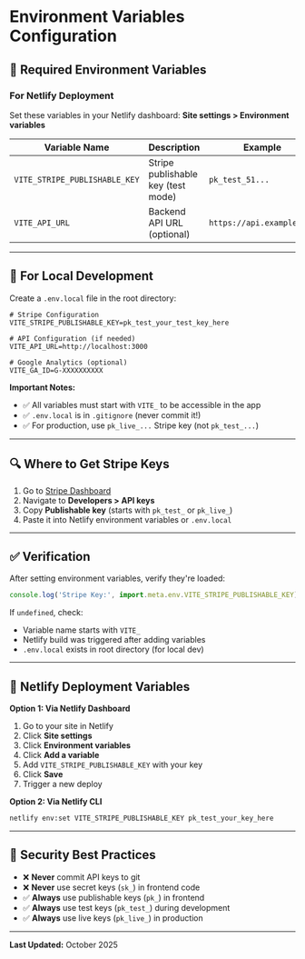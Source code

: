 # Environment Variables Configuration

## 🔐 Required Environment Variables

### For Netlify Deployment

Set these variables in your Netlify dashboard:
**Site settings > Environment variables**

| Variable Name | Description | Example |
|---------------|-------------|---------|
| `VITE_STRIPE_PUBLISHABLE_KEY` | Stripe publishable key (test mode) | `pk_test_51...` |
| `VITE_API_URL` | Backend API URL (optional) | `https://api.example.com` |

---

## 🧪 For Local Development

Create a `.env.local` file in the root directory:

```env
# Stripe Configuration
VITE_STRIPE_PUBLISHABLE_KEY=pk_test_your_test_key_here

# API Configuration (if needed)
VITE_API_URL=http://localhost:3000

# Google Analytics (optional)
VITE_GA_ID=G-XXXXXXXXXX
```

**Important Notes:**
- ✅ All variables must start with `VITE_` to be accessible in the app
- ✅ `.env.local` is in `.gitignore` (never commit it!)
- ✅ For production, use `pk_live_...` Stripe key (not `pk_test_...`)

---

## 🔍 Where to Get Stripe Keys

1. Go to [Stripe Dashboard](https://dashboard.stripe.com)
2. Navigate to **Developers > API keys**
3. Copy **Publishable key** (starts with `pk_test_` or `pk_live_`)
4. Paste it into Netlify environment variables or `.env.local`

---

## ✅ Verification

After setting environment variables, verify they're loaded:

```javascript
console.log('Stripe Key:', import.meta.env.VITE_STRIPE_PUBLISHABLE_KEY);
```

If `undefined`, check:
- Variable name starts with `VITE_`
- Netlify build was triggered after adding variables
- `.env.local` exists in root directory (for local dev)

---

## 🚀 Netlify Deployment Variables

**Option 1: Via Netlify Dashboard**
1. Go to your site in Netlify
2. Click **Site settings**
3. Click **Environment variables**
4. Click **Add a variable**
5. Add `VITE_STRIPE_PUBLISHABLE_KEY` with your key
6. Click **Save**
7. Trigger a new deploy

**Option 2: Via Netlify CLI**
```bash
netlify env:set VITE_STRIPE_PUBLISHABLE_KEY pk_test_your_key_here
```

---

## 📌 Security Best Practices

- ❌ **Never** commit API keys to git
- ❌ **Never** use secret keys (`sk_`) in frontend code
- ✅ **Always** use publishable keys (`pk_`) in frontend
- ✅ **Always** use test keys (`pk_test_`) during development
- ✅ **Always** use live keys (`pk_live_`) in production

---

**Last Updated:** October 2025

